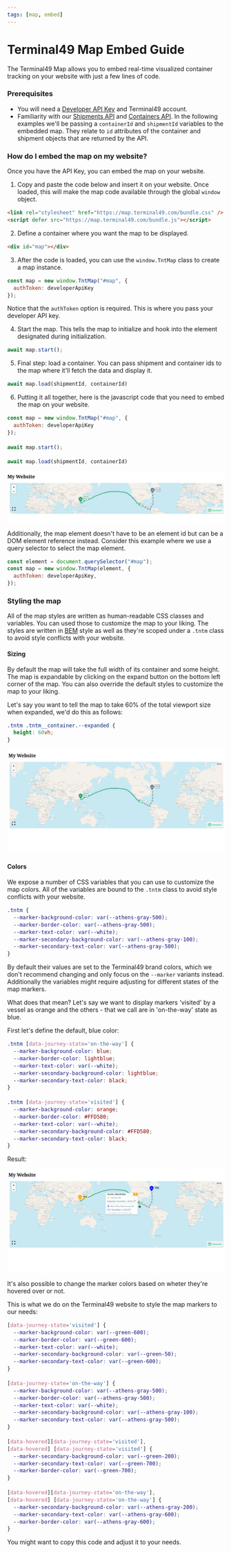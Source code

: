 ```yaml
---
tags: [map, embed]
---
```


# Terminal49 Map Embed Guide

The Terminal49 Map allows you to embed real-time visualized container tracking on your website with just a few lines of code.

### Prerequisites

- You will need a [Developer API Key](https://developers.terminal49.com/docs/api/43898cdb7bad1-1-start-here#get-an-api-key) and Terminal49 account.
- Familiarity with our [Shipments API](https://developers.terminal49.com/docs/api/d31aeeda6fa44-list-shipments) and [Containers API](https://developers.terminal49.com/docs/api/f77d723c227c1-list-containers).
In the following examples we'll be passing a `containerId` and `shipmentId` variables to the embedded map.
They relate to `id` attributes of the container and shipment objects that are returned by the API.

### How do I embed the map on my website?

Once you have the API Key, you can embed the map on your website.


1. Copy and paste the code below and insert it on your website.
Once loaded, this will make the map code available through the global `window` object.

```html
<link rel="stylesheet" href="https://map.terminal49.com/bundle.css" />
<script defer src="https://map.terminal49.com/bundle.js"></script>
```

2. Define a container where you want the map to be displayed. 

```html
<div id="map"></div>
```

3. After the code is loaded, you can use the `window.TntMap` class to create a map instance. 

```javascript
const map = new window.TntMap("#map", {
  authToken: developerApiKey
});
```

Notice that the `authToken` option is required. This is where you pass your developer API key. 

4. Start the map. 
This tells the map to initialize and hook into the element designated during initialization.

```javascript
await map.start();
```

5. Final step: load a container. You can pass shipment and container ids to the map where it'll fetch the data and display it.

```javascript
await map.load(shipmentId, containerId)
```

6. Putting it all together, here is the javascript code that you need to embed the map on your website.

```javascript
const map = new window.TntMap("#map", {
  authToken: developerApiKey
});

await map.start();

await map.load(shipmentId, containerId)
```

![container-map.png](../../assets/images/map/container-map.png)

Additionally, the map element doesn't have to be an element id but can be a DOM element reference instead.
Consider this example where we use a query selector to select the map element.

```javascript
const element = document.querySelector("#map");
const map = new window.TntMap(element, {
  authToken: developerApiKey,
});
```

### Styling the map

All of the map styles are written as human-readable CSS classes and variables.
You can used those to customize the map to your liking.
The styles are written in [BEM](https://getbem.com/) style as well as they're scoped under a `.tntm` class to avoid style conflicts with your website.

#### Sizing

By default the map will take the full width of its container and some height. The map is expandable by clicking on the expand button on the bottom left corner of the map.
You can also override the default styles to customize the map to your liking.

Let's say you want to tell the map to take 60% of the total viewport size when expanded, we'd do this as follows:

```css
.tntm .tntm__container.--expanded {
  height: 60vh;
}
```

![container-map-expanded.png](../../assets/images/map/container-map-expanded.png)

#### Colors

We expose a number of CSS variables that you can use to customize the map colors.
All of the variables are bound to the `.tntm` class to avoid style conflicts with your website.
```css
.tntm {
  --marker-background-color: var(--athens-gray-500);
  --marker-border-color: var(--athens-gray-500);
  --marker-text-color: var(--white);
  --marker-secondary-background-color: var(--athens-gray-100);
  --marker-secondary-text-color: var(--athens-gray-500);
}
```

By default their values are set to the Terminal49 brand colors, which we don't recommend changing and only focus on the `--marker` variants instead.
Additionally the variables might require adjusting for different states of the map markers.

What does that mean?
Let's say we want to display markers 'visited' by a vessel as orange and the others - that we call are in 'on-the-way' state as blue.

First let's define the default, blue color:

```css
.tntm [data-journey-state='on-the-way'] {
  --marker-background-color: blue;
  --marker-border-color: lightblue;
  --marker-text-color: var(--white);
  --marker-secondary-background-color: lightblue;
  --marker-secondary-text-color: black;
}

.tntm [data-journey-state='visited'] {
  --marker-background-color: orange;
  --marker-border-color: #FFD580;
  --marker-text-color: var(--white);
  --marker-secondary-background-color: #FFD580;
  --marker-secondary-text-color: black;
}
```

Result:

![container-map-colors.png](../../assets/images/map/container-map-colors.png)

It's also possible to change the marker colors based on wheter they're hovered over or not.

This is what we do on the Terminal49 website to style the map markers to our needs:

```css
[data-journey-state='visited'] {
  --marker-background-color: var(--green-600);
  --marker-border-color: var(--green-600);
  --marker-text-color: var(--white);
  --marker-secondary-background-color: var(--green-50);
  --marker-secondary-text-color: var(--green-600);
}

[data-journey-state='on-the-way'] {
  --marker-background-color: var(--athens-gray-500);
  --marker-border-color: var(--athens-gray-500);
  --marker-text-color: var(--white);
  --marker-secondary-background-color: var(--athens-gray-100);
  --marker-secondary-text-color: var(--athens-gray-500);
}

[data-hovered][data-journey-state='visited'],
[data-hovered] [data-journey-state='visited'] {
  --marker-secondary-background-color: var(--green-200);
  --marker-secondary-text-color: var(--green-700);
  --marker-border-color: var(--green-700);
}

[data-hovered][data-journey-state='on-the-way'],
[data-hovered] [data-journey-state='on-the-way'] {
  --marker-secondary-background-color: var(--athens-gray-200);
  --marker-secondary-text-color: var(--athens-gray-600);
  --marker-border-color: var(--athens-gray-600);
}
```
You might want to copy this code and adjust it to your needs.
